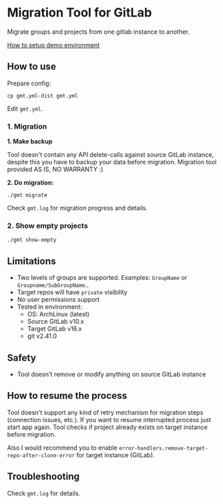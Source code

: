 # Migration Tool for GitLab 

Migrate groups and projects from one gitlab instance to another.

[How to setup demo environment](DEMO.md)

## How to use

Prepare config:

```shell
cp gmt.yml-dist gmt.yml
```

Edit `gmt.yml`.

### 1. Migration

**1. Make backup**

Tool doesn't contain any API delete-calls against source GitLab instance, despite this you have to backup your data before migration.
Migration tool provided AS IS, NO WARRANTY :)

**2. Do migration:**

```shell
./gmt migrate
```

Check `gmt.log` for migration progress and details.

### 2. Show empty projects

```shell
./gmt show-empty
```

## Limitations

- Two levels of groups are supported. Examples: `GroupName` or `Groupname/SubGroupName`..
- Target repos will have `private` visibility
- No user permissions support
- Tested in environment:
  - OS: ArchLinux (latest)
  - Source GitLab v10.x
  - Target GitLab v16.x
  - git v2.41.0

## Safety

- Tool doesn't remove or modify anything on source GitLab instance

## How to resume the process

Tool doesn't support any kind of retry mechanism for migration steps (connection issues, etc.). 
If you want to resume interrupted process just start app again. Tool checks if project already exists on target instance before migration.

Also I would recommend you to enable `error-handlers.remove-target-repo-after-clone-error` for target instance (GitLab).


## Troubleshooting

Check `gmt.log` for details.